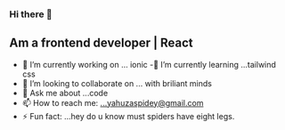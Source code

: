 ### Hi there 👋
## Am a frontend developer | React

- 🔭 I’m currently working on ... ionic 
-🌱 I’m currently learning ...tailwind css
- 👯 I’m looking to collaborate on ... with briliant minds
- 💬 Ask me about ...code
- 📫 How to reach me: ...yahuzaspidey@gmail.com
- ⚡ Fun fact: ...hey do u know must spiders have eight legs.
